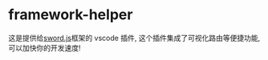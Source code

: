 # framework-helper

这是提供给[sword.js](https://github.com/swordjs/sword-framework)框架的 vscode 插件, 这个插件集成了可视化路由等便捷功能, 可以加快你的开发速度!

